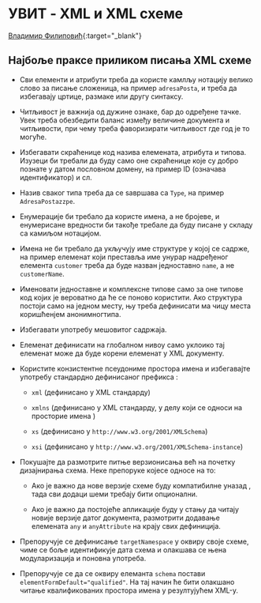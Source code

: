 # УВИТ - XML и XML схеме

[Владимир Филиповић](https://vladofilipovic.github.io/index-cy.html){:target="_blank"}

## Најбоље праксе приликом писања XML схеме

- Сви елементи и атрибути треба да користе камлљу нотацију велико слово за писање сложеница, на пример `аdresaPosta`, и треба да избегавају цртице, размаке или другу синтаксу.

- Читљивост је важнија од дужине ознаке, бар до одређене тачке. Увек треба обезбедити баланс између величине документа и читљивости, при чему треба фаворизирати читљивост где год је то могуће.

- Избегавати скраћенице код назива елемената, атрибута и типова. Изузеци би требали да буду само оне скраћенице које су добро познате у датом пословном домену, на пример ID (означава идентификатор) и сл.

- Назив сваког типа треба да се ѕавршава са `Тype`, на пример `AdresaPostazzpe`.

- Енумерације би требало да користе имена, а не бројеве, и енумерисане вредности би такође требале да буду писане у складу са камиљом нотацијом.

- Имена не би требало да укључују име структуре у којој се садрже, на пример елеменат који преставља име унурар надређеног елемента `customer` треба да буде назван једноставно `name`, а не `customerName`.

- Именовати једноставне и комплексне типове само за оне типове код којих је вероватно да ће се поново користити. Ако структура постоји само на једном месту, њу треба дефинисати ма чицу места коришћенјем анонимногтипа.

- Избегавати употребу мешовитог садржаја.

- Елеменат дефинисати на глобалном нивоу само уклоико тај елеменат може да буде корени елеменат у XML документу. 

- Користите конзистентне псеудониме простора имена и избегавајте употребу стандардно дефинисаног префикса :

  - `xml` (дефинисано у XML стандарду)

  - `xmlns` (дефинисано у XML стандарду, у делу који се односи на просторие имена )

  - `xs` (дефинисано у `http://www.w3.org/2001/XMLSchema`)

  - `xsi` (дефинисано у `http://www.w3.org/2001/XMLSchema-instance`)

- Покушајте да размотрите питње верзионисања већ на почетку дизајнирања схема. Неке препоруке којесе односе на то:

  - Ако је важно да нове верзије схеме буду компатибилне уназад , тада сви додаци шеми требају бити опционални.
  
  - Ако је важно да постојеће апликације буду у стању да читају новије верзије датог документа, размотрити додавање елемената `any` и `anyAttribute` на крају свих дефиниција.

- Препоручује се дефинисање `targetNamespace` у оквиру своје схеме, чиме се боље идентификује дата схема и олакшава се њена модуларизација и поновна употреба.

- Препоручује се да се оквиру елеманта `schema` постави `elementFormDefault="qualified"`. На тај начин ће бити олакшано читање квалификованих простора имена у резултујућем XML-у.
